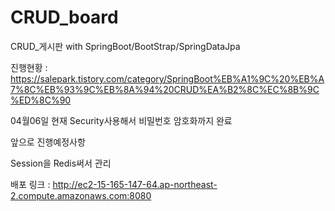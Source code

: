 # CRUD_board
CRUD_게시판 with SpringBoot/BootStrap/SpringDataJpa


진행현황 : https://salepark.tistory.com/category/SpringBoot%EB%A1%9C%20%EB%A7%8C%EB%93%9C%EB%8A%94%20CRUD%EA%B2%8C%EC%8B%9C%ED%8C%90

04월06일 현재 Security사용해서 비밀번호 암호화까지 완료

앞으로 진행예정사항

Session을 Redis써서 관리

배포
링크 : http://ec2-15-165-147-64.ap-northeast-2.compute.amazonaws.com:8080
